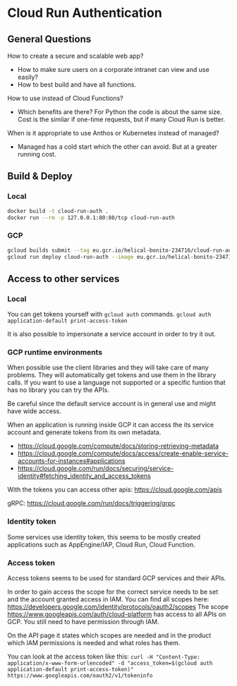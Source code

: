 # Cloud Run Authentication

## General Questions
How to create a secure and scalable web app?
- How to make sure users on a corporate intranet can view and use easily?
- How to best build and have all functions.

How to use instead of Cloud Functions?
- Which benefits are there? For Python the code is about the same size. Cost is the similar if one-time requests, but if many Cloud Run is better.

When is it appropriate to use Anthos or Kubernetes instead of managed?
- Managed has a cold start which the other can avoid. But at a greater running cost.

## Build & Deploy
### Local
```bash
docker build -t cloud-run-auth .
docker run --rm -p 127.0.0.1:80:80/tcp cloud-run-auth
```

### GCP
```bash
gcloud builds submit --tag eu.gcr.io/helical-bonito-234716/cloud-run-auth .
gcloud run deploy cloud-run-auth --image eu.gcr.io/helical-bonito-234716/cloud-run-auth --platform=managed --region europe-west1
```

## Access to other services
### Local
You can get tokens yourself with `gcloud auth` commands.
`gcloud auth application-default print-access-token`

It is also possible to impersonate a service account in order to try it out.

### GCP runtime environments
When possible use the client libraries and they will take care of many problems. They will automatically get tokens and use them in the library calls. If you want to use a language not supported or a specific funtion that has no library you can try the APIs.

Be careful since the default service account is in general use and might have wide access.

When an application is running inside GCP it can access the its service account and generate tokens from its own metadata.
- https://cloud.google.com/compute/docs/storing-retrieving-metadata
- https://cloud.google.com/compute/docs/access/create-enable-service-accounts-for-instances#applications
- https://cloud.google.com/run/docs/securing/service-identity#fetching_identity_and_access_tokens

With the tokens you can access other apis: https://cloud.google.com/apis

gRPC: https://cloud.google.com/run/docs/triggering/grpc

### Identity token
Some services use identity token, this seems to be mostly created applications such as AppEngine/IAP, Cloud Run, Cloud Function.

### Access token
Access tokens seems to be used for standard GCP services and their APIs.

In order to gain access the scope for the correct service needs to be set and the account granted access in IAM.
You can find all scopes here: https://developers.google.com/identity/protocols/oauth2/scopes
The scope https://www.googleapis.com/auth/cloud-platform has access to all APIs on GCP. You still need to have permission through IAM.

On the API page it states which scopes are needed and in the product which IAM permissions is needed and what roles has them.   

You can look at the access token like this:
`curl -H "Content-Type: application/x-www-form-urlencoded" -d "access_token=$(gcloud auth application-default print-access-token)" https://www.googleapis.com/oauth2/v1/tokeninfo`
